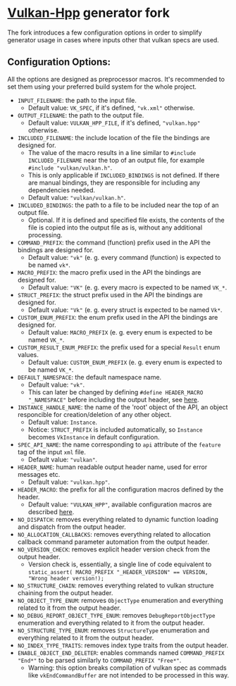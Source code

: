 # [Vulkan-Hpp](https://github.com/KhronosGroup/Vulkan-Hpp) generator fork
The fork introduces a few configuration options in order to simplify generator usage in cases where inputs other that vulkan specs are used.
## Configuration Options:
All the options are designed as preprocessor macros. It's recommended to set them using your preferred build system for the whole project.
- `INPUT_FILENAME`: the path to the input file.
  - Default value: `VK_SPEC`, if it's defined, `"vk.xml"` otherwise.
- `OUTPUT_FILENAME`: the path to the output file.
  - Default value: `VULKAN_HPP_FILE`, if it's defined, `"vulkan.hpp"` otherwise.
- `INCLUDED_FILENAME`: the include location of the file the bindings are designed for.
  - The value of the macro results in a line similar to `#include INCLUDED_FILENAME` near the top of an output file, for example `#include "vulkan/vulkan.h"`.
  - This is only applicable if `INCLUDED_BINDINGS` is not defined. If there are manual bindings, they are responsible for including any dependencies needed.
  - Default value: `"vulkan/vulkan.h"`.
- `INCLUDED_BINDINGS`: the path to a file to be included near the top of an output file.
  - Optional. If it is defined and specified file exists, the contents of the file is copied into the output file as is, without any additional processing.
- `COMMAND_PREFIX`: the command (function) prefix used in the API the bindings are designed for.
  - Default value: `"vk"` (e. g. every command (function) is expected to be named `vk*`.
- `MACRO_PREFIX`: the macro prefix used in the API the bindings are designed for.
  - Default value: `"VK"` (e. g. every macro is expected to be named `VK_*`.
- `STRUCT_PREFIX`: the struct prefix used in the API the bindings are designed for.
  - Default value: `"Vk"` (e. g. every struct is expected to be named `Vk*`.
- `CUSTOM_ENUM_PREFIX`: the enum prefix used in the API the bindings are designed for.
  - Default value: `MACRO_PREFIX` (e. g. every enum is expected to be named `VK_*`.
- `CUSTOM_RESULT_ENUM_PREFIX`: the prefix used for a special `Result` enum values.
  - Default value: `CUSTOM_ENUM_PREFIX` (e. g. every enum is expected to be named `VK_*`.
- `DEFAULT_NAMESPACE`: the default namespace name.
  - Default value: `"vk"`.
  - This can later be changed by defining `#define HEADER_MACRO "_NAMESPACE"` before including the output header, see [here](https://github.com/KhronosGroup/Vulkan-Hpp#namespace-vk).
- `INSTANCE_HANDLE_NAME`: the name of the 'root' object of the API, an object responcible for creation/deletion of any other object.
  - Default value: `Instance`.
  - Notice: `STRUCT_PREFIX` is included automatically, so `Instance` becomes `VkInstance` in default configuration.
- `SPEC_API_NAME`: the name corresponding to `api` attribute of the `feature` tag of the input `xml` file.
  - Default value: `"vulkan"`.
- `HEADER_NAME`: human readable output header name, used for error messages etc.
  - Default value: `"vulkan.hpp"`.
- `HEADER_MACRO`: the prefix for all the configuration macros defined by the header.
  - Default value: `"VULKAN_HPP"`, available configuration macros are described [here](https://github.com/KhronosGroup/Vulkan-Hpp#configuration-options).
- `NO_DISPATCH`: removes everything related to dynamic function loading and dispatch from the output header.
- `NO_ALLOCATION_CALLBACKS`: removes everything related to allocation callback command parameter automation from the output header.
- `NO_VERSION_CHECK`: removes explicit header version check from the output header.
  - Version check is, essentially, a single line of code equivalent to `static_assert( MACRO_PREFIX "_HEADER_VERSION" == VERSION, "Wrong header version!);`
- `NO_STRUCTURE_CHAIN`: removes everything related to vulkan structure chaining from the output header.
- `NO_OBJECT_TYPE_ENUM`: removes `ObjectType` enumeration and everything related to it from the output header.
- `NO_DEBUG_REPORT_OBJECT_TYPE_ENUM`: removes `DebugReportObjectType` enumeration and everything related to it from the output header.
- `NO_STRUCTURE_TYPE_ENUM`: removes `StructureType` enumeration and everything related to it from the output header.
- `NO_INDEX_TYPE_TRAITS`: removes index type traits from the output header.
- `ENABLE_OBJECT_END_DELETER`: enables commands named `COMMAND_PREFIX "End*"` to be parsed similarly to `COMMAND_PREFIX "Free*"`.
  - Warning: this option breaks compilation of vulkan spec as commads like `vkEndCommandBuffer` are not intended to be processed in this way.

